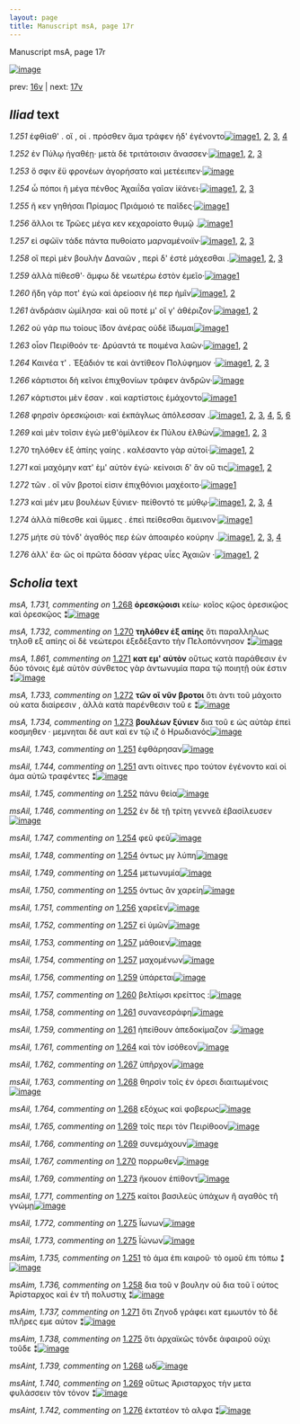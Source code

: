 ```yaml
---
layout: page
title: Manuscript msA, page 17r
---
```


Manuscript msA, page 17r

[![image](http://www.homermultitext.org/iipsrv?OBJ=IIP,1.0&FIF=/project/homer/pyramidal/deepzoom/hmt/vaimg/2017a/VA017RN_0018.tif&WID=100&CVT=JPEG)](http://www.homermultitext.org/ict2/?urn=urn:cite2:hmt:vaimg.2017a:VA017RN_0018)

prev:  [16v](../16v/) | next:  [17v](../17v/)

## *Iliad* text

*1.251* <a id="1.251"/> ἐφθίαθ' . οἵ , οἱ . πρόσθεν ἅμα τράφεν ἠδ' ἐγένοντο[![image](http://www.homermultitext.org/iipsrv?OBJ=IIP,1.0&FIF=/project/homer/pyramidal/deepzoom/hmt/vaimg/2017a/VA017RN_0018.tif&RGN=0.181,0.1946,0.358,0.0285&WID=1000&CVT=JPEG)](http://www.homermultitext.org/ict2/?urn=urn:cite2:hmt:vaimg.2017a:VA017RN_0018@0.181,0.1946,0.358,0.0285)[1](#msAil_1.744), [2](#msAil_1.743), [3](#msA_1.720), [4](#msAim_1.735)

*1.252* <a id="1.252"/> ἐν Πύλῳ ἠγαθέῃ· 					μετὰ δὲ τριτάτοισιν ἄνασσεν·[![image](http://www.homermultitext.org/iipsrv?OBJ=IIP,1.0&FIF=/project/homer/pyramidal/deepzoom/hmt/vaimg/2017a/VA017RN_0018.tif&RGN=0.177,0.2134,0.375,0.0285&WID=1000&CVT=JPEG)](http://www.homermultitext.org/ict2/?urn=urn:cite2:hmt:vaimg.2017a:VA017RN_0018@0.177,0.2134,0.375,0.0285)[1](#msA_1.721), [2](#msAil_1.745), [3](#msAil_1.746)

*1.253* <a id="1.253"/> ὅ σφιν ἔϋ φρονέων ἀγορήσατο καὶ μετέειπεν·[![image](http://www.homermultitext.org/iipsrv?OBJ=IIP,1.0&FIF=/project/homer/pyramidal/deepzoom/hmt/vaimg/2017a/VA017RN_0018.tif&RGN=0.177,0.2329,0.338,0.0285&WID=1000&CVT=JPEG)](http://www.homermultitext.org/ict2/?urn=urn:cite2:hmt:vaimg.2017a:VA017RN_0018@0.177,0.2329,0.338,0.0285)

*1.254* <a id="1.254"/> ὦ πόποι ῆ μέγα πένθος Ἀχαιΐδα γαῖαν ἱ̈κάνει·[![image](http://www.homermultitext.org/iipsrv?OBJ=IIP,1.0&FIF=/project/homer/pyramidal/deepzoom/hmt/vaimg/2017a/VA017RN_0018.tif&RGN=0.17,0.2502,0.359,0.0285&WID=1000&CVT=JPEG)](http://www.homermultitext.org/ict2/?urn=urn:cite2:hmt:vaimg.2017a:VA017RN_0018@0.17,0.2502,0.359,0.0285)[1](#msAil_1.748), [2](#msAil_1.749), [3](#msAil_1.747)

*1.255* <a id="1.255"/> ῆ κεν γηθήσαι Πρίαμος 					 Πριάμοιό τε παῖδες·[![image](http://www.homermultitext.org/iipsrv?OBJ=IIP,1.0&FIF=/project/homer/pyramidal/deepzoom/hmt/vaimg/2017a/VA017RN_0018.tif&RGN=0.178,0.269,0.335,0.0285&WID=1000&CVT=JPEG)](http://www.homermultitext.org/ict2/?urn=urn:cite2:hmt:vaimg.2017a:VA017RN_0018@0.178,0.269,0.335,0.0285)[1](#msAil_1.750)

*1.256* <a id="1.256"/> ἄλλοι τε Τρῶες μέγα 					κεν κεχαροίατο θυμῷ .[![image](http://www.homermultitext.org/iipsrv?OBJ=IIP,1.0&FIF=/project/homer/pyramidal/deepzoom/hmt/vaimg/2017a/VA017RN_0018.tif&RGN=0.175,0.2885,0.335,0.0285&WID=1000&CVT=JPEG)](http://www.homermultitext.org/ict2/?urn=urn:cite2:hmt:vaimg.2017a:VA017RN_0018@0.175,0.2885,0.335,0.0285)[1](#msAil_1.751)

*1.257* <a id="1.257"/> εἰ σφῶϊν τάδε πάντα πυθοίατο μαρναμένοιϊν·[![image](http://www.homermultitext.org/iipsrv?OBJ=IIP,1.0&FIF=/project/homer/pyramidal/deepzoom/hmt/vaimg/2017a/VA017RN_0018.tif&RGN=0.175,0.3088,0.36,0.0285&WID=1000&CVT=JPEG)](http://www.homermultitext.org/ict2/?urn=urn:cite2:hmt:vaimg.2017a:VA017RN_0018@0.175,0.3088,0.36,0.0285)[1](#msAil_1.753), [2](#msAil_1.752), [3](#msAil_1.754)

*1.258* <a id="1.258"/> οἳ περὶ μὲν βουλὴν 					 Δαναῶν , περὶ δ' ἐστὲ 					μάχεσθαι .[![image](http://www.homermultitext.org/iipsrv?OBJ=IIP,1.0&FIF=/project/homer/pyramidal/deepzoom/hmt/vaimg/2017a/VA017RN_0018.tif&RGN=0.174,0.3298,0.363,0.0285&WID=1000&CVT=JPEG)](http://www.homermultitext.org/ict2/?urn=urn:cite2:hmt:vaimg.2017a:VA017RN_0018@0.174,0.3298,0.363,0.0285)[1](#msAim_1.736), [2](#msA_1.723), [3](#msAil_1.755)

*1.259* <a id="1.259"/> ἀλλὰ πίθεσθ'· ἄμφω δὲ νεωτέρω ἐστὸν ἐμεῖο·[![image](http://www.homermultitext.org/iipsrv?OBJ=IIP,1.0&FIF=/project/homer/pyramidal/deepzoom/hmt/vaimg/2017a/VA017RN_0018.tif&RGN=0.174,0.3479,0.34,0.0285&WID=1000&CVT=JPEG)](http://www.homermultitext.org/ict2/?urn=urn:cite2:hmt:vaimg.2017a:VA017RN_0018@0.174,0.3479,0.34,0.0285)[1](#msAil_1.756)

*1.260* <a id="1.260"/> ἤδη γάρ ποτ' ἐγὼ καὶ ἀρείοσιν ἠέ περ ἡμῖν[![image](http://www.homermultitext.org/iipsrv?OBJ=IIP,1.0&FIF=/project/homer/pyramidal/deepzoom/hmt/vaimg/2017a/VA017RN_0018.tif&RGN=0.175,0.3659,0.321,0.0293&WID=1000&CVT=JPEG)](http://www.homermultitext.org/ict2/?urn=urn:cite2:hmt:vaimg.2017a:VA017RN_0018@0.175,0.3659,0.321,0.0293)[1](#msAil_1.757), [2](#msA_1.724)

*1.261* <a id="1.261"/> ἀνδράσιν ὡμίλησα· καὶ οὔ ποτέ μ' οἵ γ' ἀθέριζον·[![image](http://www.homermultitext.org/iipsrv?OBJ=IIP,1.0&FIF=/project/homer/pyramidal/deepzoom/hmt/vaimg/2017a/VA017RN_0018.tif&RGN=0.177,0.3869,0.363,0.0293&WID=1000&CVT=JPEG)](http://www.homermultitext.org/ict2/?urn=urn:cite2:hmt:vaimg.2017a:VA017RN_0018@0.177,0.3869,0.363,0.0293)[1](#msAil_1.758), [2](#msAil_1.759)

*1.262* <a id="1.262"/> οὐ γάρ πω τοίους ἴ̈δον ἀνέρας οὐδὲ ἴ̈δωμαι[![image](http://www.homermultitext.org/iipsrv?OBJ=IIP,1.0&FIF=/project/homer/pyramidal/deepzoom/hmt/vaimg/2017a/VA017RN_0018.tif&RGN=0.175,0.4072,0.337,0.0255&WID=1000&CVT=JPEG)](http://www.homermultitext.org/ict2/?urn=urn:cite2:hmt:vaimg.2017a:VA017RN_0018@0.175,0.4072,0.337,0.0255)[1](#msA_1.725)

*1.263* <a id="1.263"/> οἷον Πειρίθοόν τε· 						 Δρύαντά τε ποιμένα λαῶν·[![image](http://www.homermultitext.org/iipsrv?OBJ=IIP,1.0&FIF=/project/homer/pyramidal/deepzoom/hmt/vaimg/2017a/VA017RN_0018.tif&RGN=0.176,0.4275,0.346,0.0255&WID=1000&CVT=JPEG)](http://www.homermultitext.org/ict2/?urn=urn:cite2:hmt:vaimg.2017a:VA017RN_0018@0.176,0.4275,0.346,0.0255)[1](#msAil_1.760), [2](#msA_1.726)

*1.264* <a id="1.264"/> Καινέα τ' . Ἐξάδιόν τε καὶ ἀντίθεον Πολύφημον ·[![image](http://www.homermultitext.org/iipsrv?OBJ=IIP,1.0&FIF=/project/homer/pyramidal/deepzoom/hmt/vaimg/2017a/VA017RN_0018.tif&RGN=0.176,0.4455,0.353,0.0263&WID=1000&CVT=JPEG)](http://www.homermultitext.org/ict2/?urn=urn:cite2:hmt:vaimg.2017a:VA017RN_0018@0.176,0.4455,0.353,0.0263)[1](#msA_1.728), [2](#msA_1.727), [3](#msAil_1.761)

*1.266* <a id="1.266"/> κάρτιστοι δὴ κεῖνοι ἐπιχθονίων τράφεν ἀνδρῶν·[![image](http://www.homermultitext.org/iipsrv?OBJ=IIP,1.0&FIF=/project/homer/pyramidal/deepzoom/hmt/vaimg/2017a/VA017RN_0018.tif&RGN=0.173,0.4643,0.382,0.0293&WID=1000&CVT=JPEG)](http://www.homermultitext.org/ict2/?urn=urn:cite2:hmt:vaimg.2017a:VA017RN_0018@0.173,0.4643,0.382,0.0293)

*1.267* <a id="1.267"/> κάρτιστοι μὲν ἔσαν . καὶ καρτίστοις ἐμάχοντο[![image](http://www.homermultitext.org/iipsrv?OBJ=IIP,1.0&FIF=/project/homer/pyramidal/deepzoom/hmt/vaimg/2017a/VA017RN_0018.tif&RGN=0.173,0.4831,0.338,0.0293&WID=1000&CVT=JPEG)](http://www.homermultitext.org/ict2/?urn=urn:cite2:hmt:vaimg.2017a:VA017RN_0018@0.173,0.4831,0.338,0.0293)[1](#msAil_1.762)

*1.268* <a id="1.268"/> φηρσὶν ὀρεσκῴοισι· καὶ ἐκπάγλως ἀπόλεσσαν .[![image](http://www.homermultitext.org/iipsrv?OBJ=IIP,1.0&FIF=/project/homer/pyramidal/deepzoom/hmt/vaimg/2017a/VA017RN_0018.tif&RGN=0.173,0.5019,0.356,0.0293&WID=1000&CVT=JPEG)](http://www.homermultitext.org/ict2/?urn=urn:cite2:hmt:vaimg.2017a:VA017RN_0018@0.173,0.5019,0.356,0.0293)[1](#msA_1.729), [2](#msAil_1.763), [3](#msAil_1.764), [4](#msA_1.731), [5](#msAint_1.739), [6](#msA_1.730)

*1.269* <a id="1.269"/> καὶ μὲν τοῖσιν ἐγὼ μεθ'ὁμίλεον ἐκ Πύλου ἐλθὼν[![image](http://www.homermultitext.org/iipsrv?OBJ=IIP,1.0&FIF=/project/homer/pyramidal/deepzoom/hmt/vaimg/2017a/VA017RN_0018.tif&RGN=0.172,0.5229,0.365,0.0255&WID=1000&CVT=JPEG)](http://www.homermultitext.org/ict2/?urn=urn:cite2:hmt:vaimg.2017a:VA017RN_0018@0.172,0.5229,0.365,0.0255)[1](#msAil_1.765), [2](#msAint_1.740), [3](#msAil_1.766)

*1.270* <a id="1.270"/> τηλόθεν ἐξ ἀπίης γαίης . καλέσαντο γὰρ αὐτοί·[![image](http://www.homermultitext.org/iipsrv?OBJ=IIP,1.0&FIF=/project/homer/pyramidal/deepzoom/hmt/vaimg/2017a/VA017RN_0018.tif&RGN=0.169,0.5432,0.374,0.0255&WID=1000&CVT=JPEG)](http://www.homermultitext.org/ict2/?urn=urn:cite2:hmt:vaimg.2017a:VA017RN_0018@0.169,0.5432,0.374,0.0255)[1](#msA_1.732), [2](#msAil_1.767)

*1.271* <a id="1.271"/> καὶ μαχόμην κατ' ὲμ' αὐτὸν ἐγώ· κείνοισι δ' ἂν οὔ τις[![image](http://www.homermultitext.org/iipsrv?OBJ=IIP,1.0&FIF=/project/homer/pyramidal/deepzoom/hmt/vaimg/2017a/VA017RN_0018.tif&RGN=0.17,0.5597,0.383,0.0255&WID=1000&CVT=JPEG)](http://www.homermultitext.org/ict2/?urn=urn:cite2:hmt:vaimg.2017a:VA017RN_0018@0.17,0.5597,0.383,0.0255)[1](#msA_1.861), [2](#msAim_1.737)

*1.272* <a id="1.272"/> τῶν . οἳ νῦν βροτοί εἰσιν ἐπιχθόνιοι μαχέοιτο·[![image](http://www.homermultitext.org/iipsrv?OBJ=IIP,1.0&FIF=/project/homer/pyramidal/deepzoom/hmt/vaimg/2017a/VA017RN_0018.tif&RGN=0.17,0.5808,0.364,0.0255&WID=1000&CVT=JPEG)](http://www.homermultitext.org/ict2/?urn=urn:cite2:hmt:vaimg.2017a:VA017RN_0018@0.17,0.5808,0.364,0.0255)[1](#msA_1.733)

*1.273* <a id="1.273"/> καὶ μέν μευ βουλέων ξύνιεν· πείθοντό τε μύθῳ·[![image](http://www.homermultitext.org/iipsrv?OBJ=IIP,1.0&FIF=/project/homer/pyramidal/deepzoom/hmt/vaimg/2017a/VA017RN_0018.tif&RGN=0.17,0.598,0.368,0.0278&WID=1000&CVT=JPEG)](http://www.homermultitext.org/ict2/?urn=urn:cite2:hmt:vaimg.2017a:VA017RN_0018@0.17,0.598,0.368,0.0278)[1](#msAint_1.741), [2](#msAil_1.768), [3](#msAil_1.769), [4](#msA_1.734)

*1.274* <a id="1.274"/> ἀλλὰ πίθεσθε καὶ ὕμμες . ἐπεὶ πείθεσθαι ἄμεινον·[![image](http://www.homermultitext.org/iipsrv?OBJ=IIP,1.0&FIF=/project/homer/pyramidal/deepzoom/hmt/vaimg/2017a/VA017RN_0018.tif&RGN=0.17,0.6176,0.386,0.0278&WID=1000&CVT=JPEG)](http://www.homermultitext.org/ict2/?urn=urn:cite2:hmt:vaimg.2017a:VA017RN_0018@0.17,0.6176,0.386,0.0278)[1](#msAil_1.770)

*1.275* <a id="1.275"/> μήτε σὺ τόνδ' ἀγαθός περ ἐὼν ἀποαιρέο κούρην .[![image](http://www.homermultitext.org/iipsrv?OBJ=IIP,1.0&FIF=/project/homer/pyramidal/deepzoom/hmt/vaimg/2017a/VA017RN_0018.tif&RGN=0.173,0.6379,0.366,0.0248&WID=1000&CVT=JPEG)](http://www.homermultitext.org/ict2/?urn=urn:cite2:hmt:vaimg.2017a:VA017RN_0018@0.173,0.6379,0.366,0.0248)[1](#msAil_1.773), [2](#msAil_1.771), [3](#msAil_1.772), [4](#msAim_1.738)

*1.276* <a id="1.276"/> ἀλλ' ἔα· ὥς οἱ πρῶτα δόσαν γέρας υἷες Ἀχαιῶν ·[![image](http://www.homermultitext.org/iipsrv?OBJ=IIP,1.0&FIF=/project/homer/pyramidal/deepzoom/hmt/vaimg/2017a/VA017RN_0018.tif&RGN=0.173,0.6566,0.365,0.0278&WID=1000&CVT=JPEG)](http://www.homermultitext.org/ict2/?urn=urn:cite2:hmt:vaimg.2017a:VA017RN_0018@0.173,0.6566,0.365,0.0278)[1](#msAil_1.774), [2](#msAint_1.742)

## *Scholia* text

*msA, 1.731, commenting on* [1.268](#1.268)  <a id="msA_1.731"/> **ὀρεσκῴοισι** κείω· κοῖος κῷος ὀρεσικῷος καὶ ὀρεσκῷος ⁑[![image](http://www.homermultitext.org/iipsrv?OBJ=IIP,1.0&FIF=/project/homer/pyramidal/deepzoom/hmt/vaimg/2017a/VA017RN_0018.tif&RGN=0.16101695,0.79170124,0.60648489,0.03015214&WID=1000&CVT=JPEG)](http://www.homermultitext.org/ict2/?urn=urn:cite2:hmt:vaimg.2017a:VA017RN_0018@0.16101695,0.79170124,0.60648489,0.03015214)

*msA, 1.732, commenting on* [1.270](#1.270)  <a id="msA_1.732"/> **τηλόθεν ἐξ απίης** ὅτι παραλληλως τηλοθ εξ απίης οἱ δὲ νεώτεροι ἐξεδέξαντο τὴν Πελοπόννησον ⁑[![image](http://www.homermultitext.org/iipsrv?OBJ=IIP,1.0&FIF=/project/homer/pyramidal/deepzoom/hmt/vaimg/2017a/VA017RN_0018.tif&RGN=0.27266028,0.80414938,0.42262343,0.01742739&WID=1000&CVT=JPEG)](http://www.homermultitext.org/ict2/?urn=urn:cite2:hmt:vaimg.2017a:VA017RN_0018@0.27266028,0.80414938,0.42262343,0.01742739)

*msA, 1.861, commenting on* [1.271](#1.271)  <a id="msA_1.861"/> **κατ εμ' αὐτὸν** οὕτως κατὰ παράθεσιν ἐν δύο τόνοις ἐμὲ αὐτὸν σύνθετος γὰρ ἀντωνυμία παρα τῷ ποιητῇ οὐκ έστιν ⁑[![image](http://www.homermultitext.org/iipsrv?OBJ=IIP,1.0&FIF=/project/homer/pyramidal/deepzoom/hmt/vaimg/2017a/VA017RN_0018.tif&RGN=0.16064849,0.80193638,0.62785556,0.02323651&WID=1000&CVT=JPEG)](http://www.homermultitext.org/ict2/?urn=urn:cite2:hmt:vaimg.2017a:VA017RN_0018@0.16064849,0.80193638,0.62785556,0.02323651)

*msA, 1.733, commenting on* [1.272](#1.272)  <a id="msA_1.733"/> **τῶν οἳ νῦν βροτοι** ὅτι ἀντι τοῦ μάχοιτο οὐ κατα διαίρεσιν , ἀλλὰ κατὰ παρένθεσιν τοῦ ε ⁑[![image](http://www.homermultitext.org/iipsrv?OBJ=IIP,1.0&FIF=/project/homer/pyramidal/deepzoom/hmt/vaimg/2017a/VA017RN_0018.tif&RGN=0.16175387,0.81438451,0.61606485,0.02185339&WID=1000&CVT=JPEG)](http://www.homermultitext.org/ict2/?urn=urn:cite2:hmt:vaimg.2017a:VA017RN_0018@0.16175387,0.81438451,0.61606485,0.02185339)

*msA, 1.734, commenting on* [1.273](#1.273)  <a id="msA_1.734"/> **βουλέων ξύνιεν** δια τοῦ ε ὡς αὐτὰρ ἐπεὶ κοσμηθεν · μεμνηται δὲ αυτ καὶ εν τῷ ιζ ὁ Ηρωδιανός[![image](http://www.homermultitext.org/iipsrv?OBJ=IIP,1.0&FIF=/project/homer/pyramidal/deepzoom/hmt/vaimg/2017a/VA017RN_0018.tif&RGN=0.37030214,0.82268326,0.38983051,0.01493776&WID=1000&CVT=JPEG)](http://www.homermultitext.org/ict2/?urn=urn:cite2:hmt:vaimg.2017a:VA017RN_0018@0.37030214,0.82268326,0.38983051,0.01493776)

*msAil, 1.743, commenting on* [1.251](#1.251)  <a id="msAil_1.743"/> ἐφθάρησαν[![image](http://www.homermultitext.org/iipsrv?OBJ=IIP,1.0&FIF=/project/homer/pyramidal/deepzoom/hmt/vaimg/2017a/VA017RN_0018.tif&RGN=0.19380987,0.18838174,0.05232130,0.01493776&WID=1000&CVT=JPEG)](http://www.homermultitext.org/ict2/?urn=urn:cite2:hmt:vaimg.2017a:VA017RN_0018@0.19380987,0.18838174,0.05232130,0.01493776)

*msAil, 1.744, commenting on* [1.251](#1.251)  <a id="msAil_1.744"/> αντι οίτινες προ τούτον ἐγένοντο καὶ οἱ άμα αὐτῶ τραφέντες ⁑[![image](http://www.homermultitext.org/iipsrv?OBJ=IIP,1.0&FIF=/project/homer/pyramidal/deepzoom/hmt/vaimg/2017a/VA017RN_0018.tif&RGN=0.29918939,0.19059474,0.22586588,0.01244813&WID=1000&CVT=JPEG)](http://www.homermultitext.org/ict2/?urn=urn:cite2:hmt:vaimg.2017a:VA017RN_0018@0.29918939,0.19059474,0.22586588,0.01244813)

*msAil, 1.745, commenting on* [1.252](#1.252)  <a id="msAil_1.745"/> πάνυ θεία[![image](http://www.homermultitext.org/iipsrv?OBJ=IIP,1.0&FIF=/project/homer/pyramidal/deepzoom/hmt/vaimg/2017a/VA017RN_0018.tif&RGN=0.26602800,0.21410788,0.04532056,0.00968188&WID=1000&CVT=JPEG)](http://www.homermultitext.org/ict2/?urn=urn:cite2:hmt:vaimg.2017a:VA017RN_0018@0.26602800,0.21410788,0.04532056,0.00968188)

*msAil, 1.746, commenting on* [1.252](#1.252)  <a id="msAil_1.746"/> ἐν δὲ τῇ τρίτη γεννεᾶ ἐβασίλευσεν[![image](http://www.homermultitext.org/iipsrv?OBJ=IIP,1.0&FIF=/project/homer/pyramidal/deepzoom/hmt/vaimg/2017a/VA017RN_0018.tif&RGN=0.34672071,0.21244813,0.13448784,0.01189488&WID=1000&CVT=JPEG)](http://www.homermultitext.org/ict2/?urn=urn:cite2:hmt:vaimg.2017a:VA017RN_0018@0.34672071,0.21244813,0.13448784,0.01189488)

*msAil, 1.747, commenting on* [1.254](#1.254)  <a id="msAil_1.747"/> φεῦ φεῦ[![image](http://www.homermultitext.org/iipsrv?OBJ=IIP,1.0&FIF=/project/homer/pyramidal/deepzoom/hmt/vaimg/2017a/VA017RN_0018.tif&RGN=0.19786293,0.25034578,0.04053058,0.01355463&WID=1000&CVT=JPEG)](http://www.homermultitext.org/ict2/?urn=urn:cite2:hmt:vaimg.2017a:VA017RN_0018@0.19786293,0.25034578,0.04053058,0.01355463)

*msAil, 1.748, commenting on* [1.254](#1.254)  <a id="msAil_1.748"/> όντως μγ λύπη[![image](http://www.homermultitext.org/iipsrv?OBJ=IIP,1.0&FIF=/project/homer/pyramidal/deepzoom/hmt/vaimg/2017a/VA017RN_0018.tif&RGN=0.27155490,0.24979253,0.06669123,0.01272476&WID=1000&CVT=JPEG)](http://www.homermultitext.org/ict2/?urn=urn:cite2:hmt:vaimg.2017a:VA017RN_0018@0.27155490,0.24979253,0.06669123,0.01272476)

*msAil, 1.749, commenting on* [1.254](#1.254)  <a id="msAil_1.749"/> μετωνυμία[![image](http://www.homermultitext.org/iipsrv?OBJ=IIP,1.0&FIF=/project/homer/pyramidal/deepzoom/hmt/vaimg/2017a/VA017RN_0018.tif&RGN=0.37582903,0.25311203,0.06374355,0.01051176&WID=1000&CVT=JPEG)](http://www.homermultitext.org/ict2/?urn=urn:cite2:hmt:vaimg.2017a:VA017RN_0018@0.37582903,0.25311203,0.06374355,0.01051176)

*msAil, 1.750, commenting on* [1.255](#1.255)  <a id="msAil_1.750"/> όντως ἂν χαρείη[![image](http://www.homermultitext.org/iipsrv?OBJ=IIP,1.0&FIF=/project/homer/pyramidal/deepzoom/hmt/vaimg/2017a/VA017RN_0018.tif&RGN=0.20781135,0.27026279,0.06153279,0.00995851&WID=1000&CVT=JPEG)](http://www.homermultitext.org/ict2/?urn=urn:cite2:hmt:vaimg.2017a:VA017RN_0018@0.20781135,0.27026279,0.06153279,0.00995851)

*msAil, 1.751, commenting on* [1.256](#1.256)  <a id="msAil_1.751"/> χαρεῖεν[![image](http://www.homermultitext.org/iipsrv?OBJ=IIP,1.0&FIF=/project/homer/pyramidal/deepzoom/hmt/vaimg/2017a/VA017RN_0018.tif&RGN=0.38909359,0.29045643,0.03795136,0.01134163&WID=1000&CVT=JPEG)](http://www.homermultitext.org/ict2/?urn=urn:cite2:hmt:vaimg.2017a:VA017RN_0018@0.38909359,0.29045643,0.03795136,0.01134163)

*msAil, 1.752, commenting on* [1.257](#1.257)  <a id="msAil_1.752"/> εἰ ὑμῶν[![image](http://www.homermultitext.org/iipsrv?OBJ=IIP,1.0&FIF=/project/homer/pyramidal/deepzoom/hmt/vaimg/2017a/VA017RN_0018.tif&RGN=0.20154753,0.30926694,0.03574060,0.00968188&WID=1000&CVT=JPEG)](http://www.homermultitext.org/ict2/?urn=urn:cite2:hmt:vaimg.2017a:VA017RN_0018@0.20154753,0.30926694,0.03574060,0.00968188)

*msAil, 1.753, commenting on* [1.257](#1.257)  <a id="msAil_1.753"/> μάθοιεν[![image](http://www.homermultitext.org/iipsrv?OBJ=IIP,1.0&FIF=/project/homer/pyramidal/deepzoom/hmt/vaimg/2017a/VA017RN_0018.tif&RGN=0.36330140,0.30982019,0.04274134,0.01078838&WID=1000&CVT=JPEG)](http://www.homermultitext.org/ict2/?urn=urn:cite2:hmt:vaimg.2017a:VA017RN_0018@0.36330140,0.30982019,0.04274134,0.01078838)

*msAil, 1.754, commenting on* [1.257](#1.257)  <a id="msAil_1.754"/> μαχομένων[![image](http://www.homermultitext.org/iipsrv?OBJ=IIP,1.0&FIF=/project/homer/pyramidal/deepzoom/hmt/vaimg/2017a/VA017RN_0018.tif&RGN=0.43330877,0.30843707,0.05232130,0.01217151&WID=1000&CVT=JPEG)](http://www.homermultitext.org/ict2/?urn=urn:cite2:hmt:vaimg.2017a:VA017RN_0018@0.43330877,0.30843707,0.05232130,0.01217151)

*msAil, 1.756, commenting on* [1.259](#1.259)  <a id="msAil_1.756"/> ὑπάρεται[![image](http://www.homermultitext.org/iipsrv?OBJ=IIP,1.0&FIF=/project/homer/pyramidal/deepzoom/hmt/vaimg/2017a/VA017RN_0018.tif&RGN=0.43404569,0.34854772,0.04605748,0.01106501&WID=1000&CVT=JPEG)](http://www.homermultitext.org/ict2/?urn=urn:cite2:hmt:vaimg.2017a:VA017RN_0018@0.43404569,0.34854772,0.04605748,0.01106501)

*msAil, 1.757, commenting on* [1.260](#1.260)  <a id="msAil_1.757"/> βελτίῳσι κρείττος :[![image](http://www.homermultitext.org/iipsrv?OBJ=IIP,1.0&FIF=/project/homer/pyramidal/deepzoom/hmt/vaimg/2017a/VA017RN_0018.tif&RGN=0.32608696,0.36680498,0.08290346,0.00995851&WID=1000&CVT=JPEG)](http://www.homermultitext.org/ict2/?urn=urn:cite2:hmt:vaimg.2017a:VA017RN_0018@0.32608696,0.36680498,0.08290346,0.00995851)

*msAil, 1.758, commenting on* [1.261](#1.261)  <a id="msAil_1.758"/> συνανεσράφη[![image](http://www.homermultitext.org/iipsrv?OBJ=IIP,1.0&FIF=/project/homer/pyramidal/deepzoom/hmt/vaimg/2017a/VA017RN_0018.tif&RGN=0.27266028,0.38755187,0.06263817,0.01189488&WID=1000&CVT=JPEG)](http://www.homermultitext.org/ict2/?urn=urn:cite2:hmt:vaimg.2017a:VA017RN_0018@0.27266028,0.38755187,0.06263817,0.01189488)

*msAil, 1.759, commenting on* [1.261](#1.261)  <a id="msAil_1.759"/> ἠπείθουν ἀπεδοκίμαζον :[![image](http://www.homermultitext.org/iipsrv?OBJ=IIP,1.0&FIF=/project/homer/pyramidal/deepzoom/hmt/vaimg/2017a/VA017RN_0018.tif&RGN=0.45136330,0.38976487,0.10427413,0.01742739&WID=1000&CVT=JPEG)](http://www.homermultitext.org/ict2/?urn=urn:cite2:hmt:vaimg.2017a:VA017RN_0018@0.45136330,0.38976487,0.10427413,0.01742739)

*msAil, 1.761, commenting on* [1.264](#1.264)  <a id="msAil_1.761"/> καὶ τὸν ἰσόθεον[![image](http://www.homermultitext.org/iipsrv?OBJ=IIP,1.0&FIF=/project/homer/pyramidal/deepzoom/hmt/vaimg/2017a/VA017RN_0018.tif&RGN=0.37767133,0.44426003,0.06153279,0.00995851&WID=1000&CVT=JPEG)](http://www.homermultitext.org/ict2/?urn=urn:cite2:hmt:vaimg.2017a:VA017RN_0018@0.37767133,0.44426003,0.06153279,0.00995851)

*msAil, 1.762, commenting on* [1.267](#1.267)  <a id="msAil_1.762"/> ὑπῆρχον[![image](http://www.homermultitext.org/iipsrv?OBJ=IIP,1.0&FIF=/project/homer/pyramidal/deepzoom/hmt/vaimg/2017a/VA017RN_0018.tif&RGN=0.29182019,0.48354080,0.03610906,0.01078838&WID=1000&CVT=JPEG)](http://www.homermultitext.org/ict2/?urn=urn:cite2:hmt:vaimg.2017a:VA017RN_0018@0.29182019,0.48354080,0.03610906,0.01078838)

*msAil, 1.763, commenting on* [1.268](#1.268)  <a id="msAil_1.763"/> θηρσὶν τοῖς ἐν όρεσι διαιτωμένοις[![image](http://www.homermultitext.org/iipsrv?OBJ=IIP,1.0&FIF=/project/homer/pyramidal/deepzoom/hmt/vaimg/2017a/VA017RN_0018.tif&RGN=0.20191599,0.50262794,0.16801769,0.01244813&WID=1000&CVT=JPEG)](http://www.homermultitext.org/ict2/?urn=urn:cite2:hmt:vaimg.2017a:VA017RN_0018@0.20191599,0.50262794,0.16801769,0.01244813)

*msAil, 1.764, commenting on* [1.268](#1.268)  <a id="msAil_1.764"/> εξόχως καὶ φοβερως[![image](http://www.homermultitext.org/iipsrv?OBJ=IIP,1.0&FIF=/project/homer/pyramidal/deepzoom/hmt/vaimg/2017a/VA017RN_0018.tif&RGN=0.39572587,0.50152144,0.08400884,0.01189488&WID=1000&CVT=JPEG)](http://www.homermultitext.org/ict2/?urn=urn:cite2:hmt:vaimg.2017a:VA017RN_0018@0.39572587,0.50152144,0.08400884,0.01189488)

*msAil, 1.765, commenting on* [1.269](#1.269)  <a id="msAil_1.765"/> τοῖς περι τὸν Πειρίθοον[![image](http://www.homermultitext.org/iipsrv?OBJ=IIP,1.0&FIF=/project/homer/pyramidal/deepzoom/hmt/vaimg/2017a/VA017RN_0018.tif&RGN=0.22144436,0.52143845,0.10648489,0.01106501&WID=1000&CVT=JPEG)](http://www.homermultitext.org/ict2/?urn=urn:cite2:hmt:vaimg.2017a:VA017RN_0018@0.22144436,0.52143845,0.10648489,0.01106501)

*msAil, 1.766, commenting on* [1.269](#1.269)  <a id="msAil_1.766"/> συνεμάχουν[![image](http://www.homermultitext.org/iipsrv?OBJ=IIP,1.0&FIF=/project/homer/pyramidal/deepzoom/hmt/vaimg/2017a/VA017RN_0018.tif&RGN=0.36182756,0.52088520,0.05563744,0.00995851&WID=1000&CVT=JPEG)](http://www.homermultitext.org/ict2/?urn=urn:cite2:hmt:vaimg.2017a:VA017RN_0018@0.36182756,0.52088520,0.05563744,0.00995851)

*msAil, 1.767, commenting on* [1.270](#1.270)  <a id="msAil_1.767"/> πορρωθεν[![image](http://www.homermultitext.org/iipsrv?OBJ=IIP,1.0&FIF=/project/homer/pyramidal/deepzoom/hmt/vaimg/2017a/VA017RN_0018.tif&RGN=0.20596905,0.54273859,0.04753132,0.00968188&WID=1000&CVT=JPEG)](http://www.homermultitext.org/ict2/?urn=urn:cite2:hmt:vaimg.2017a:VA017RN_0018@0.20596905,0.54273859,0.04753132,0.00968188)

*msAil, 1.769, commenting on* [1.273](#1.273)  <a id="msAil_1.769"/> ἤκουον ἐπίθοντ[![image](http://www.homermultitext.org/iipsrv?OBJ=IIP,1.0&FIF=/project/homer/pyramidal/deepzoom/hmt/vaimg/2017a/VA017RN_0018.tif&RGN=0.34450995,0.59751037,0.07111275,0.01189488&WID=1000&CVT=JPEG)](http://www.homermultitext.org/ict2/?urn=urn:cite2:hmt:vaimg.2017a:VA017RN_0018@0.34450995,0.59751037,0.07111275,0.01189488)

*msAil, 1.771, commenting on* [1.275](#1.275)  <a id="msAil_1.771"/> καίτοι βασιλεὺς ὑπάχων ῆ αγαθὸς τῆ γνώμῃ[![image](http://www.homermultitext.org/iipsrv?OBJ=IIP,1.0&FIF=/project/homer/pyramidal/deepzoom/hmt/vaimg/2017a/VA017RN_0018.tif&RGN=0.29918939,0.63789765,0.19749447,0.00885201&WID=1000&CVT=JPEG)](http://www.homermultitext.org/ict2/?urn=urn:cite2:hmt:vaimg.2017a:VA017RN_0018@0.29918939,0.63789765,0.19749447,0.00885201)

*msAil, 1.772, commenting on* [1.275](#1.275)  <a id="msAil_1.772"/> Ϊωνων[![image](http://www.homermultitext.org/iipsrv?OBJ=IIP,1.0&FIF=/project/homer/pyramidal/deepzoom/hmt/vaimg/2017a/VA017RN_0018.tif&RGN=0.45320560,0.63319502,0.02984525,0.00608575&WID=1000&CVT=JPEG)](http://www.homermultitext.org/ict2/?urn=urn:cite2:hmt:vaimg.2017a:VA017RN_0018@0.45320560,0.63319502,0.02984525,0.00608575)

*msAil, 1.773, commenting on* [1.275](#1.275)  <a id="msAil_1.773"/> Ϊώνων[![image](http://www.homermultitext.org/iipsrv?OBJ=IIP,1.0&FIF=/project/homer/pyramidal/deepzoom/hmt/vaimg/2017a/VA017RN_0018.tif&RGN=0.50921150,0.63623790,0.02947679,0.00968188&WID=1000&CVT=JPEG)](http://www.homermultitext.org/ict2/?urn=urn:cite2:hmt:vaimg.2017a:VA017RN_0018@0.50921150,0.63623790,0.02947679,0.00968188)

*msAim, 1.735, commenting on* [1.251](#1.251)  <a id="msAim_1.735"/> τὸ άμα ἐπι καιροῦ· τὸ ομοῦ ἐπι τόπω ⁑[![image](http://www.homermultitext.org/iipsrv?OBJ=IIP,1.0&FIF=/project/homer/pyramidal/deepzoom/hmt/vaimg/2017a/VA017RN_0018.tif&RGN=0.53537214,0.20000000,0.04310980,0.04149378&WID=1000&CVT=JPEG)](http://www.homermultitext.org/ict2/?urn=urn:cite2:hmt:vaimg.2017a:VA017RN_0018@0.53537214,0.20000000,0.04310980,0.04149378)

*msAim, 1.736, commenting on* [1.258](#1.258)  <a id="msAim_1.736"/> δια τοῦ ν βουλην οὐ δια τοῦ ϊ ούτος Ἀρίσταρχος καὶ ἐν τῆ πολυστιχ ⁑[![image](http://www.homermultitext.org/iipsrv?OBJ=IIP,1.0&FIF=/project/homer/pyramidal/deepzoom/hmt/vaimg/2017a/VA017RN_0018.tif&RGN=0.52100221,0.33803596,0.05232130,0.05781466&WID=1000&CVT=JPEG)](http://www.homermultitext.org/ict2/?urn=urn:cite2:hmt:vaimg.2017a:VA017RN_0018@0.52100221,0.33803596,0.05232130,0.05781466)

*msAim, 1.737, commenting on* [1.271](#1.271)  <a id="msAim_1.737"/> ὅτι Ζηνοδ γράφει κατ εμωυτόν τὸ δὲ πλῆρες εμε αὐτον ⁑[![image](http://www.homermultitext.org/iipsrv?OBJ=IIP,1.0&FIF=/project/homer/pyramidal/deepzoom/hmt/vaimg/2017a/VA017RN_0018.tif&RGN=0.53205601,0.56403873,0.04347826,0.04536653&WID=1000&CVT=JPEG)](http://www.homermultitext.org/ict2/?urn=urn:cite2:hmt:vaimg.2017a:VA017RN_0018@0.53205601,0.56403873,0.04347826,0.04536653)

*msAim, 1.738, commenting on* [1.275](#1.275)  <a id="msAim_1.738"/> ὅτι ἀρχαϊκῶς τόνδε ἀφαιροῦ οὐχι τοῦδε ⁑[![image](http://www.homermultitext.org/iipsrv?OBJ=IIP,1.0&FIF=/project/homer/pyramidal/deepzoom/hmt/vaimg/2017a/VA017RN_0018.tif&RGN=0.52579219,0.64038728,0.04495210,0.06058091&WID=1000&CVT=JPEG)](http://www.homermultitext.org/ict2/?urn=urn:cite2:hmt:vaimg.2017a:VA017RN_0018@0.52579219,0.64038728,0.04495210,0.06058091)

*msAint, 1.739, commenting on* [1.268](#1.268)  <a id="msAint_1.739"/> ωδ[![image](http://www.homermultitext.org/iipsrv?OBJ=IIP,1.0&FIF=/project/homer/pyramidal/deepzoom/hmt/vaimg/2017a/VA017RN_0018.tif&RGN=0.14812085,0.50539419,0.02284451,0.01742739&WID=1000&CVT=JPEG)](http://www.homermultitext.org/ict2/?urn=urn:cite2:hmt:vaimg.2017a:VA017RN_0018@0.14812085,0.50539419,0.02284451,0.01742739)

*msAint, 1.740, commenting on* [1.269](#1.269)  <a id="msAint_1.740"/> οὕτως Ἀρισταρχος τὴν μετα φυλάσσειν τὸν τόνον ⁑[![image](http://www.homermultitext.org/iipsrv?OBJ=IIP,1.0&FIF=/project/homer/pyramidal/deepzoom/hmt/vaimg/2017a/VA017RN_0018.tif&RGN=0.12343405,0.52558783,0.05490052,0.04840941&WID=1000&CVT=JPEG)](http://www.homermultitext.org/ict2/?urn=urn:cite2:hmt:vaimg.2017a:VA017RN_0018@0.12343405,0.52558783,0.05490052,0.04840941)

*msAint, 1.742, commenting on* [1.276](#1.276)  <a id="msAint_1.742"/> ἐκτατέον τὸ αλφα ⁑[![image](http://www.homermultitext.org/iipsrv?OBJ=IIP,1.0&FIF=/project/homer/pyramidal/deepzoom/hmt/vaimg/2017a/VA017RN_0018.tif&RGN=0.12453943,0.66224066,0.04974208,0.02323651&WID=1000&CVT=JPEG)](http://www.homermultitext.org/ict2/?urn=urn:cite2:hmt:vaimg.2017a:VA017RN_0018@0.12453943,0.66224066,0.04974208,0.02323651)
